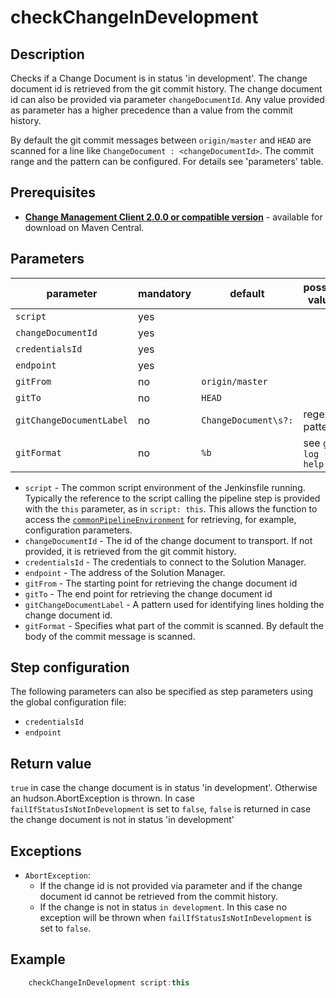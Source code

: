 # checkChangeInDevelopment

## Description
Checks if a Change Document is in status 'in development'. The change document id is retrieved from the git commit history. The change document id
can also be provided via parameter `changeDocumentId`. Any value provided as parameter has a higher precedence than a value from the commit history.

By default the git commit messages between `origin/master` and `HEAD` are scanned for a line like `ChangeDocument : <changeDocumentId>`. The commit
range and the pattern can be configured. For details see 'parameters' table. 

## Prerequisites
* **[Change Management Client 2.0.0 or compatible version](http://central.maven.org/maven2/com/sap/devops/cmclient/dist.cli/)** - available for download on Maven Central.

## Parameters
| parameter          | mandatory | default                                                | possible values    |
| -------------------|-----------|--------------------------------------------------------|--------------------|
| `script`           | yes       |                                                        |                    |
| `changeDocumentId` | yes       |                                                        |                    |
| `credentialsId`    | yes       |                                                        |                    |
| `endpoint`         | yes       |                                                        |                    |
| `gitFrom`         | no        | `origin/master`                                        |                    |
| `gitTo`           | no        | `HEAD`                                                 |                    |
| `gitChangeDocumentLabel`        | no        | `ChangeDocument\s?:`                                   | regex pattern      |
| `gitFormat`        | no        | `%b`                                                   | see `git log --help` |

* `script` - The common script environment of the Jenkinsfile running. Typically the reference to the script calling the pipeline step is provided with the `this` parameter, as in `script: this`. This allows the function to access the [`commonPipelineEnvironment`](commonPipelineEnvironment.md) for retrieving, for example, configuration parameters.
* `changeDocumentId` - The id of the change document to transport. If not provided, it is retrieved from the git commit history.
* `credentialsId` - The credentials to connect to the Solution Manager.
* `endpoint` - The address of the Solution Manager.
* `gitFrom` - The starting point for retrieving the change document id
* `gitTo` - The end point for retrieving the change document id
* `gitChangeDocumentLabel` - A pattern used for identifying lines holding the change document id.
* `gitFormat` - Specifies what part of the commit is scanned. By default the body of the commit message is scanned.

## Step configuration
The following parameters can also be specified as step parameters using the global configuration file:

* `credentialsId`
* `endpoint`

## Return value
`true` in case the change document is in status 'in development'. Otherwise an hudson.AbortException is thrown. In case `failIfStatusIsNotInDevelopment`
is set to `false`, `false` is returned in case the change document is not in status 'in development'

## Exceptions
* `AbortException`:
    * If the change id is not provided via parameter and if the change document id cannot be retrieved from the commit history.
    * If the change is not in status `in development`. In this case no exception will be thrown when `failIfStatusIsNotInDevelopment` is set to `false`.

## Example
```groovy
    checkChangeInDevelopment script:this
```

